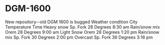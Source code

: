 # DGM-1600
New repository--old DGM 1600 is bugged
Weather condition    City    Temperature    Time
Heavy snow          Sp. Fork  28 Degrees    8:30 am
Rain/snow mix        Orem     28 Degrees    9:00 am
Light Snow           Orem     28 Degrees    1:20 pm
Rain/snow mix       Sp. Fork  30 Degrees    2:00 pm
Overcast            Sp. Fork  36 Degrees    3:16 pm
